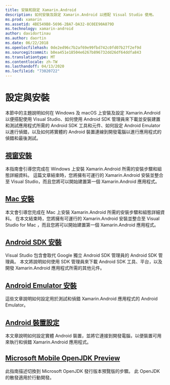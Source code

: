 ```yaml
---
title: 安裝和設定 Xamarin.Android
description: 如何安裝及設定 Xamarin.Android 以搭配 Visual Studio 使用。
ms.prod: xamarin
ms.assetid: 4BE549B8-5696-2BA7-DA32-8C0EE90A879D
ms.technology: xamarin-android
author: davidortinau
ms.author: daortin
ms.date: 06/22/2018
ms.openlocfilehash: 0de2ed96c7b2af69e99fbd742c0fd07b27f2ef9d
ms.sourcegitcommit: b0ea451e18504e6267b896732dd26df64ddfa843
ms.translationtype: MT
ms.contentlocale: zh-TW
ms.lasthandoff: 04/13/2020
ms.locfileid: "73020722"
---
```

# <a name="setup-and-installation"></a>設定與安裝

本節中的主題說明如何在 Windows 及 macOS 上安裝及設定 Xamarin.Android 以便搭配使用 Visual Studio、如何使用 Android SDK 管理員來下載並安裝建置和測試應用程式所需的 Android SDK 工具和元件、如何設定 Android Emulator 以進行偵錯，以及如何將實體的 Android 裝置連線到開發電腦以進行應用程式的偵錯和最後測試。

## <a name="windows-installation"></a>[視窗安裝](~/android/get-started/installation/windows.md)

本指南會引導您完成在 Windows 上安裝 Xamarin.Android 所需的安裝步驟和組態詳細資料。 這篇文章結束時，您將擁有可運行的 Xamarin.Android 安裝並整合至 Visual Studio，而且您將可以開始建置第一個 Xamarin.Android 應用程式。

## <a name="mac-installation"></a>[Mac 安裝](https://docs.microsoft.com/visualstudio/mac/installation)

本文會引導您完成在 Mac 上安裝 Xamarin.Android 所需的安裝步驟和組態詳細資料。 在本文結束時，您將擁有可運行的 Xamarin.Android 安裝並整合至 Visual Studio for Mac ，而且您將可以開始建置第一個 Xamarin.Android 應用程式。

## <a name="android-sdk-setup"></a>[Android SDK 安裝](~/android/get-started/installation/android-sdk.md)

Visual Studio 包含會取代 Google 獨立 Android SDK 管理員的 Android SDK 管理員。 本文將說明如何使用 SDK 管理員來下載 Android SDK 工具、平台，以及開發 Xamarin.Android 應用程式所需的其他元件。

## <a name="android-emulator-setup"></a>[Android Emulator 安裝](~/android/get-started/installation/android-emulator/index.md)

這些文章說明如何設定用於測試和偵錯 Xamarin.Android 應用程式的 Android Emulator。

## <a name="android-device-setup"></a>[Android 裝置設定](~/android/get-started/installation/set-up-device-for-development.md)

本文章說明如何設定實體 Android 裝置，並將它連接到開發電腦，以便裝置可用來執行和偵錯 Xamarin.Android 應用程式。

## <a name="microsoft-mobile-openjdk-preview"></a>[Microsoft Mobile OpenJDK Preview](~/android/get-started/installation/openjdk.md)

此指南描述切換到 Microsoft OpenJDK 發行版本預覽版的步驟。 此 OpenJDK 的散發適用於行動開發。
